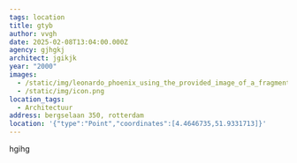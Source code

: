 ```yaml
---
tags: location
title: gtyb
author: vvgh
date: 2025-02-08T13:04:00.000Z
agency: gjhgkj
architect: jgikjk
year: "2000"
images:
  - /static/img/leonardo_phoenix_using_the_provided_image_of_a_fragment_from_a_1-2.jpg
  - /static/img/icon.png
location_tags:
  - Architectuur
address: bergselaan 350, rotterdam
location: '{"type":"Point","coordinates":[4.4646735,51.9331713]}'
---
```

hgihg
